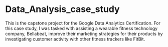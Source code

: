 # Data_Analysis_case_study
This is the capstone project for the Google Data Analytics Certification. For this case study, I was tasked with assisting a wearable fitness technology company, Bellabeat, improve their marketing strategies for their products by investigating customer activity with other fitness trackers like FitBit.

